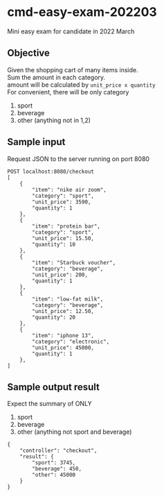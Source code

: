 # cmd-easy-exam-202203
Mini easy exam for candidate in 2022 March

## Objective
Given the shopping cart of many items inside. \
Sum the amount in each category. \
amount will be calculated by `unit_price x quantity` \
For convenient, there will be only category
1. sport
2. beverage
3. other (anything not in 1,2)


## Sample input
Request JSON to the server running on port 8080
```
POST localhost:8080/checkout
[
    {
        "item": "nike air zoom",
        "category": "sport",
        "unit_price": 3590,
        "quantity": 1
    },
    {
        "item": "protein bar",
        "category": "sport",
        "unit_price": 15.50,
        "quantity": 10
    },
    {
        "item": "Starbuck voucher",
        "category": "beverage",
        "unit_price": 200,
        "quantity": 1
    },
    {
        "item": "low-fat milk",
        "category": "beverage",
        "unit_price": 12.50,
        "quantity": 20
    },
    {
        "item": "iphone 13",
        "category": "electronic",
        "unit_price": 45000,
        "quantity": 1
    },
]
```

## Sample output result
Expect the summary of ONLY
1. sport
2. beverage
3. other (anything not sport and beverage)

```
{
    "controller": "checkout",
    "result": {
        "sport": 3745,
        "beverage": 450,
        "other": 45000
    }
}
```
